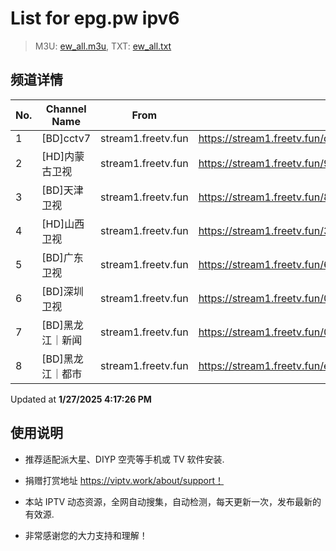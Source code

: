# List for **epg.pw ipv6**

> M3U: [ew_all.m3u](./ew_all.m3u ), TXT: [ew_all.txt](./txt/ew_all.txt )

## 频道详情

| No. | Channel Name | From | Source |
| --- | ------------ | ---- | ------ |
| 1 | [BD]cctv7 | stream1.freetv.fun | <https://stream1.freetv.fun/de65776c9dd5b38f07f3bee4fd7e708d8b2dcac9a659c3ed786a6904314d4e64.m3u8> |
| 2 | [HD]内蒙古卫视 | stream1.freetv.fun | <https://stream1.freetv.fun/97f9104f50fef19f532dccf3478be721b8eb8aead56247c68a672b5bb12bdf4f.m3u8> |
| 3 | [BD]天津卫视 | stream1.freetv.fun | <https://stream1.freetv.fun/8ed682f9b5d5aca70066f0ab6200cf20bfa18d2b07d0f33b121dec48a3c9b7b1.m3u8> |
| 4 | [HD]山西卫视 | stream1.freetv.fun | <https://stream1.freetv.fun/3e2c47e5a93c2ecb81e84ee0b01073d9c75cfe28ceee10ba2b92e4f985587b76.m3u8> |
| 5 | [BD]广东卫视 | stream1.freetv.fun | <https://stream1.freetv.fun/6b8d15c071cd2d8750d97273e8fd8f3aaa9fd0e88c6b062e2f733b53034bc7e4.m3u8> |
| 6 | [BD]深圳卫视 | stream1.freetv.fun | <https://stream1.freetv.fun/0920916cafe07a4eab4f454138d9ceef8e169c980972e28f7ef1ec19cbf5d475.m3u8> |
| 7 | [BD]黑龙江｜新闻 | stream1.freetv.fun | <https://stream1.freetv.fun/080469d52cc5335c46964f7c27523b67504caee880cea18a77f7bdc91d2d98d0.m3u8> |
| 8 | [BD]黑龙江｜都市 | stream1.freetv.fun | <https://stream1.freetv.fun/e8aab8e96ab29ac96cc392943d54a947eb57591f4a0fdaf6267345e76a54f209.m3u8> |

Updated at **1/27/2025 4:17:26 PM**

## 使用说明

- 推荐适配派大星、DIYP 空壳等手机或 TV 软件安装.

- 捐赠打赏地址 <https://viptv.work/about/support！>

- 本站 IPTV 动态资源，全网自动搜集，自动检测，每天更新一次，发布最新的有效源.

- 非常感谢您的大力支持和理解！
